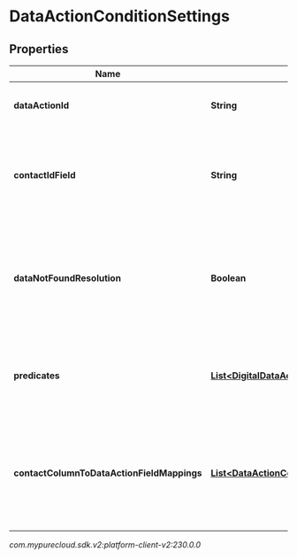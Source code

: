 # DataActionConditionSettings


## Properties

| Name | Type | Description | Notes |
| ------------ | ------------- | ------------- | ------------- |
| **dataActionId** | **String** | The Data Action Id to use for this condition. |  |
| **contactIdField** | **String** | The input field from the data action that the contactId will be passed into. |  [optional] |
| **dataNotFoundResolution** | **Boolean** | The result of this condition if the data action returns a result indicating there was no data. |  |
| **predicates** | [**List&lt;DigitalDataActionConditionPredicate&gt;**](DigitalDataActionConditionPredicate) | A list of predicates defining the comparisons to use for this condition. |  [optional] |
| **contactColumnToDataActionFieldMappings** | [**List&lt;DataActionContactColumnFieldMapping&gt;**](DataActionContactColumnFieldMapping) | A list of mappings defining which contact data fields will be passed to which data action input fields. |  [optional] |




_com.mypurecloud.sdk.v2:platform-client-v2:230.0.0_
